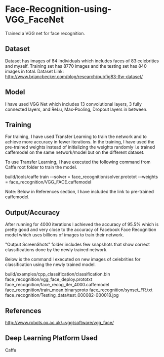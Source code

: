 # Face-Recognition-using-VGG_FaceNet
Trained a VGG net for face recognition.

## Dataset
Dataset has images of 84 individuals which includes faces of 83 celebrities and myself. Training set has 8770 images and the testing set has 840 images in total. 
Dataset Link: http://www.briancbecker.com/blog/research/pubfig83-lfw-dataset/

## Model
I have used VGG Net which includes 13 convolutional layers, 3 fully connected layers, and ReLu, Max-Pooling, Dropout layers in between. 

## Training
For training, I have used Transfer Learning to train the network and to achieve more accuracy in fewer iterations. In the training, 
I have used the pre-trained weights instead of initializing the weights randomly i.e trained caffemodel on the same network/model but on the different dataset.
 
To use Transfer Learning, I have executed the following command from Caffe root folder to train the model.

build/tools/caffe train --solver = face_recognition/solver.prototxt --weights = face_recognition/VGG_FACE.caffemodel

Note: Below in References section, I have included the link to pre-trained caffemodel.

## Output/Accuracy
After running for 4000 iterations I achieved the accuracy of 95.5% which is pretty good and very close to the accuracy of Facebook Face Recognition model which uses billions of images to train their network.

"Output ScreenShots" folder includes few snapshots that show correct classifications done by the newly trained network.

Below is the command I executed on new images of celebrities for classification using the newly trained model.

build/examples/cpp_classification/classification.bin face_recognition/vgg_face_deploy.prototxt face_recognition/face_recog_iter_4000.caffemodel face_recognition/train_mean.binaryproto face_recognition/synset_FR.txt face_recognition/Testing_data/test_000082-000018.jpg

## References
http://www.robots.ox.ac.uk/~vgg/software/vgg_face/

## Deep Learning Platform Used
Caffe
